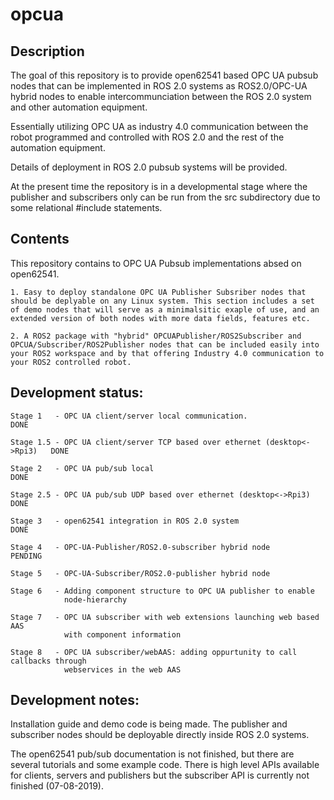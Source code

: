 # opcua

## Description
The goal of this repository is to provide open62541 based OPC UA pubsub nodes that can be implemented in ROS 2.0 systems as ROS2.0/OPC-UA hybrid nodes to enable intercommunciation between the ROS 2.0 system and other automation equipment.

Essentially utilizing OPC UA as industry 4.0 communication between the robot programmed and controlled with ROS 2.0 and the rest of the automation equipment. 

Details of deployment in ROS 2.0 pubsub systems will be provided. 

At the present time the repository is in a developmental stage where the publisher and subscribers only can be run from the src subdirectory due to some relational #include statements.

## Contents
This repository contains to OPC UA Pubsub implementations absed on open62541.

    1. Easy to deploy standalone OPC UA Publisher Subsriber nodes that should be deplyable on any Linux system. This section includes a set of demo nodes that will serve as a minimalsitic exaple of use, and an extended version of both nodes with more data fields, features etc.

    2. A ROS2 package with "hybrid" OPCUAPublisher/ROS2Subscriber and  OPCUA/Subscriber/ROS2Publisher nodes that can be included easily into your ROS2 workspace and by that offering Industry 4.0 communication to your ROS2 controlled robot. 


## Development status:  

    Stage 1   - OPC UA client/server local communication.                       DONE  

    Stage 1.5 - OPC UA client/server TCP based over ethernet (desktop<->Rpi3)   DONE

    Stage 2   - OPC UA pub/sub local                                            DONE		

    Stage 2.5 - OPC UA pub/sub UDP based over ethernet (desktop<->Rpi3)         DONE

    Stage 3   - open62541 integration in ROS 2.0 system                         DONE

    Stage 4   - OPC-UA-Publisher/ROS2.0-subscriber hybrid node                  PENDING

    Stage 5   - OPC-UA-Subscriber/ROS2.0-publisher hybrid node

    Stage 6   - Adding component structure to OPC UA publisher to enable 
                node-hierarchy

    Stage 7   - OPC UA subscriber with web extensions launching web based AAS
                with component information 

    Stage 8   - OPC UA subscriber/webAAS: adding oppurtunity to call callbacks through
                webservices in the web AAS  

 


 

## Development notes: 

Installation guide and demo code is being made. The publisher and subscriber nodes should be deployable directly inside ROS 2.0 systems. 

The open62541 pub/sub documentation is not finished, but there are several tutorials and some example code. There is high level APIs available for clients, servers and publishers but the subscriber API is currently not finished (07-08-2019).

